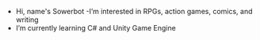 - Hi, name's Sowerbot
-I’m interested in RPGs, action games, comics, and writing
- I’m currently learning C# and Unity Game Engine


